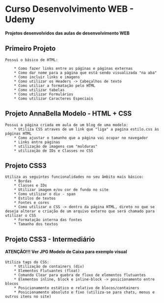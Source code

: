 # Curso Desenvolvimento WEB - Udemy
**Projetos desenvolvidos das aulas de desenvolvimento WEB**


## Primeiro Projeto
    Possui o básico de HTML: 

        * Como fazer links entre as páginas e páginas externas
        * Como dar nome para a página que está sendo visualizada "na aba"
        * Como incluir links e imagens
        * Como utilizar os Headers -> Cabeçalhos de texto
        * Como utiliar a formatação pelo HTML
        * Como utilizar tabelas
        * Como utilizar Formulários
        * Como utilizar Caracteres Especiais


## Projeto AnnaBella Modelo - HTML + CSS
    Possui a página criada em aula de um blog de uma modelo:
        * Utiliza CSS atraves de um link que "liga" a pagina estilo.css às páginas HTML
        * Como ajustar o tamanho que a página vai ocupar no navegador
        * Links entre páginas
        * utilização de imagens com "molduras"
        * utilização de IDs e Classes no CSS

## Projeto CSS3
    Utiliza as seguintes funcionalidades no seu âmbito mais básico:
        * Bordas
        * Classes e IDs
        * Utilizar imagem e/ou cor de fundo no site
        * Como utilizar o div - span
        * Estilos de textos
        * Fontes e cores
        * Como utilizar o CSS -> dentro da página HTML, direto no que se deseja alterar e criação de um arquivo externo que será chamado para utilizar o CSS
        * Formatação interna das fontes
        * Tamanho dos textos

## Projeto CSS3 - Intermediário
   ####  ATENÇÃO!!! Ver JPG Modelo de Caixa para exemplo visual
    Utiliza tags do CSS:    
        * Utilização de containers (div)
        * Elementos Flutuantes (float)
        * Comando Clear para quebra de fluxo de elementos flutuantes
        * Elementos inline, block e inline-block -> posicionamento entre blocos
        * Posicionamento estático e relativo de blocos/containers
        * Posicionamento absoluto e fixo (utiliza-se para chats, menus e outros itens no site)